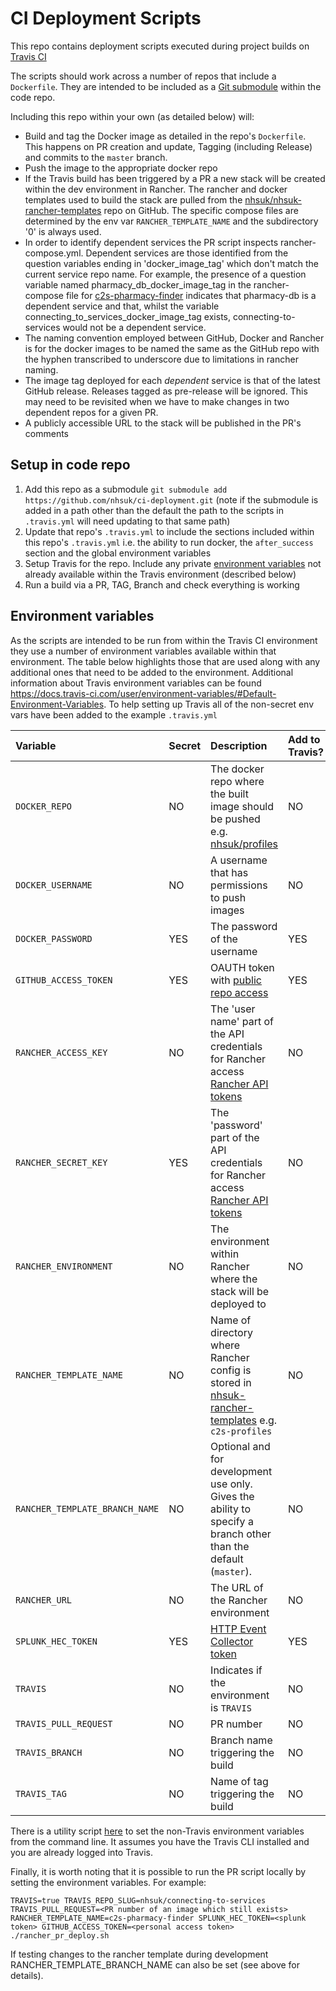 # CI Deployment Scripts

This repo contains deployment scripts executed during project builds on [Travis CI](https://travis-ci.org)

The scripts should work across a number of repos that include a `Dockerfile`. They are intended to be included as a [Git submodule](https://git-scm.com/docs/git-submodule) within the code repo.

Including this repo within your own (as detailed below) will:
* Build and tag the Docker image as detailed in the repo's `Dockerfile`. This happens on PR creation and update, Tagging (including Release) and commits to the `master` branch.
* Push the image to the appropriate docker repo
* If the Travis build has been triggered by a PR a new stack will be created within the dev environment in Rancher. The rancher and docker templates used to build the stack are pulled from the [nhsuk/nhsuk-rancher-templates](https://github.com/nhsuk/nhsuk-rancher-templates) repo on GitHub. The specific compose files are determined by the env var `RANCHER_TEMPLATE_NAME` and the subdirectory '0' is always used.
* In order to identify dependent services the PR script inspects rancher-compose.yml. Dependent services are those identified from the question variables ending in 'docker_image_tag' which don't match the current service repo name. For example, the presence of a question variable named pharmacy_db_docker_image_tag in the rancher-compose file for [c2s-pharmacy-finder](https://github.com/nhsuk/nhsuk-rancher-templates/tree/master/templates/c2s-pharmacy-finder) indicates that pharmacy-db is a dependent service and that, whilst the variable connecting_to_services_docker_image_tag exists, connecting-to-services would not be a dependent service.
* The naming convention employed between GitHub, Docker and Rancher is for the docker images to be named the same as the GitHub repo with the hyphen transcribed to underscore due to limitations in rancher naming.
* The image tag deployed for each *dependent* service is that of the latest GitHub release. Releases tagged as pre-release will be ignored. This may need to be revisited when we have to make changes in two dependent repos for a given PR.
* A publicly accessible URL to the stack will be published in the PR's comments

## Setup in code repo

1. Add this repo as a submodule `git submodule add https://github.com/nhsuk/ci-deployment.git` (note if the submodule is added in a path other than the default the path to the scripts in `.travis.yml` will need updating to that same path)
1. Update that repo's `.travis.yml` to include the sections included within this repo's `.travis.yml` i.e. the ability to run docker, the `after_success` section and the global environment variables
1. Setup Travis for the repo. Include any private [environment variables](https://docs.travis-ci.com/user/environment-variables/#Defining-Variables-in-Repository-Settings) not already available within the Travis environment (described below)
1. Run a build via a PR, TAG, Branch and check everything is working


## Environment variables

As the scripts are intended to be run from within the Travis CI environment they use a number of environment variables available within that environment. The table below highlights those that are used along with any additional ones that need to be added to the environment. Additional information about Travis environment variables can be found https://docs.travis-ci.com/user/environment-variables/#Default-Environment-Variables. To help setting up Travis all of the non-secret env vars have been added to the example `.travis.yml`

| Variable               | Secret | Description                                                                                                                                         | Add to Travis? |
|:-----------------------|:-------|:----------------------------------------------------------------------------------------------------------------------------------------------------|:---------------|
| `DOCKER_REPO`          | NO     | The docker repo where the built image should be pushed e.g. [nhsuk/profiles](https://hub.docker.com/r/nhsuk/profiles/)                              | NO             |
| `DOCKER_USERNAME`      | NO     | A username that has permissions to push images                                                                                                      | NO             |
| `DOCKER_PASSWORD`      | YES    | The password of the username                                                                                                                        | YES            |
| `GITHUB_ACCESS_TOKEN`  | YES    | OAUTH token with [public repo access](https://developer.github.com/v3/oauth/#scopes)                                                                | YES            |
| `RANCHER_ACCESS_KEY`   | NO     | The 'user name' part of the API credentials for Rancher access [Rancher API tokens](https://docs.rancher.com/rancher/v1.1/en/api/v1/api-keys/) | NO             |
| `RANCHER_SECRET_KEY`   | YES     | The 'password' part of the API credentials for Rancher access [Rancher API tokens](https://docs.rancher.com/rancher/v1.1/en/api/v1/api-keys/)  | NO             |
| `RANCHER_ENVIRONMENT`  | NO     | The environment within Rancher where the stack will be deployed to                                                                                  | NO             |
| `RANCHER_TEMPLATE_NAME`| NO     | Name of directory where Rancher config is stored in [nhsuk-rancher-templates](https://github.com/nhsuk/nhsuk-rancher-templates) e.g. `c2s-profiles` | NO             |
| `RANCHER_TEMPLATE_BRANCH_NAME`| NO     | Optional and for development use only. Gives the ability to specify a branch other than the default (`master`). | NO             |
| `RANCHER_URL`          | NO     | The URL of the Rancher environment                                                                                                                  | NO             |
| `SPLUNK_HEC_TOKEN`     | YES    | [HTTP Event Collector token](http://dev.splunk.com/view/event-collector/SP-CAAAE7C)                                                                 | YES            |
| `TRAVIS`               | NO     | Indicates if the environment is `TRAVIS`                                                                                                            | NO             |
| `TRAVIS_PULL_REQUEST`  | NO     | PR number                                                                                                                                           | NO             |
| `TRAVIS_BRANCH`        | NO     | Branch name triggering the build                                                                                                                    | NO             |
| `TRAVIS_TAG`           | NO     | Name of tag triggering the build                                                                                                                    | NO             |
There is a utility script [here](./configure-travis-env.sh) to set the non-Travis environment variables from the command line.
It assumes you have the Travis CLI installed and you are already logged into Travis.

Finally, it is worth noting that it is possible to run the PR script locally by setting the environment variables. For example:

 `TRAVIS=true TRAVIS_REPO_SLUG=nhsuk/connecting-to-services TRAVIS_PULL_REQUEST=<PR number of an image which still exists>  RANCHER_TEMPLATE_NAME=c2s-pharmacy-finder SPLUNK_HEC_TOKEN=<splunk token> GITHUB_ACCESS_TOKEN=<personal access token> ./rancher_pr_deploy.sh`

 If testing changes to the rancher template during development  RANCHER_TEMPLATE_BRANCH_NAME can also be set (see above for details).
